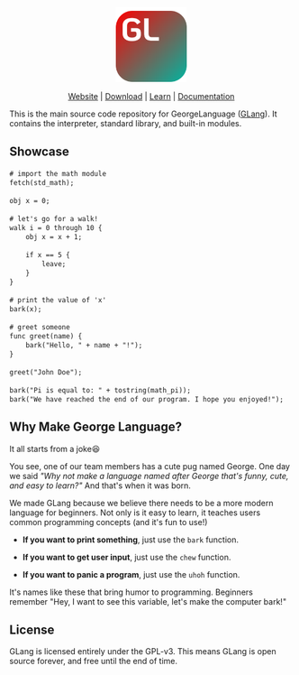 <div align="center">
  <picture>
    <img
         src="resources/icons/george_language_icon.svg"
         width="25%">
  </picture>

[Website][GLang] | [Download] | [Learn] | [Documentation]
</div>

This is the main source code repository for GeorgeLanguage ([GLang]). It contains the interpreter,
standard library, and built-in modules.

[GLang]: https://sites.google.com/view/george-lang/home/
[Download]: https://sites.google.com/view/george-lang/install/
[Learn]: https://sites.google.com/view/george-lang/documentation/guide-book/
[Documentation]: https://sites.google.com/view/george-lang/documentation/standard-docs/

## Showcase
```
# import the math module
fetch(std_math);

obj x = 0;

# let's go for a walk!
walk i = 0 through 10 {
    obj x = x + 1;

    if x == 5 {
        leave;
    }
}

# print the value of 'x'
bark(x);

# greet someone
func greet(name) {
    bark("Hello, " + name + "!");
}

greet("John Doe");

bark("Pi is equal to: " + tostring(math_pi));
bark("We have reached the end of our program. I hope you enjoyed!");
```

## Why Make George Language?
It all starts from a joke😆

You see, one of our team members has a cute pug named George. One day we said
_"Why not make a language named after George that's funny, cute, and easy to learn?"_ And that's when it was born.

We made GLang because we believe there needs to be a more modern language for beginners. Not only is it easy to learn, it teaches users common programming concepts (and it's fun to use!)

- **If you want to print something**, just use the `bark` function.

- **If you want to get user input**, just use the `chew` function.

- **If you want to panic a program**, just use the `uhoh` function.

It's names like these that bring humor to programming. Beginners remember "Hey, I want to see this variable, let's make the computer bark!"

## License
GLang is licensed entirely under the GPL-v3. This means GLang is open source forever, and free until the end of time.
